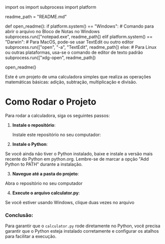 import os
import subprocess
import platform

readme_path = "README.md"

def open_readme():
    if platform.system() == "Windows":
        # Comando para abrir o arquivo no Bloco de Notas no Windows
        subprocess.run(["notepad.exe", readme_path])
    elif platform.system() == "Darwin":
        # Para MacOS, pode-se usar TextEdit ou outro editor
        subprocess.run(["open", "-a", "TextEdit", readme_path])
    else:
        # Para Linux ou outras plataformas, usa-se o comando de editor de texto padrão
        subprocess.run(["xdg-open", readme_path])

open_readme()



Este é um projeto de uma calculadora simples que realiza as operações matemáticas básicas: adição, subtração, multiplicação e divisão.

# Como Rodar o Projeto

Para rodar a calculadora, siga os seguintes passos:

1. **Instale o repositório**:
   
   Instale este repositório no seu computador:

2.  **Instale o Python**:

Se você ainda não tiver o Python instalado, baixe e instale a versão mais recente do Python em python.org. Lembre-se de marcar a opção "Add Python to PATH" durante a instalação.

3.  **Navegue até a pasta do projeto**:

Abra o repositório no seu computador

4.  **Execute o arquivo calculator.py**:

Se você estiver usando Windows, clique duas vezes no arquivo


### Conclusão:
Para garantir que o `calculator.py` rode diretamente no Python, você precisa garantir que o Python esteja instalado corretamente e configurar os atalhos para facilitar a execução.